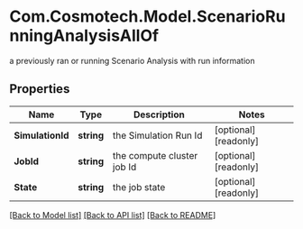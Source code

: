 # Com.Cosmotech.Model.ScenarioRunningAnalysisAllOf
a previously ran or running Scenario Analysis with run information

## Properties

Name | Type | Description | Notes
------------ | ------------- | ------------- | -------------
**SimulationId** | **string** | the Simulation Run Id | [optional] [readonly] 
**JobId** | **string** | the compute cluster job Id | [optional] [readonly] 
**State** | **string** | the job state | [optional] [readonly] 

[[Back to Model list]](../README.md#documentation-for-models) [[Back to API list]](../README.md#documentation-for-api-endpoints) [[Back to README]](../README.md)

